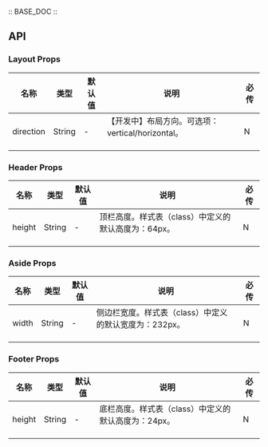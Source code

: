 :: BASE_DOC ::

## API
### Layout Props

名称 | 类型 | 默认值 | 说明 | 必传
-- | -- | -- | -- | --
direction | String | - | 【开发中】布局方向。可选项：vertical/horizontal。<br/><br/> | N

### Header Props

名称 | 类型 | 默认值 | 说明 | 必传
-- | -- | -- | -- | --
height | String | - | 顶栏高度。样式表（class）中定义的默认高度为：64px。<br/><br/> | N

### Aside Props

名称 | 类型 | 默认值 | 说明 | 必传
-- | -- | -- | -- | --
width | String | - | 侧边栏宽度。样式表（class）中定义的默认宽度为：232px。<br/><br/> | N

### Footer Props

名称 | 类型 | 默认值 | 说明 | 必传
-- | -- | -- | -- | --
height | String | - | 底栏高度。样式表（class）中定义的默认高度为：24px。<br/><br/> | N
